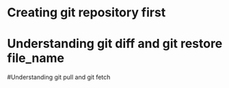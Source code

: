 # Creating git repository first

# Understanding git diff and git restore file_name

#Understanding git pull and git fetch

